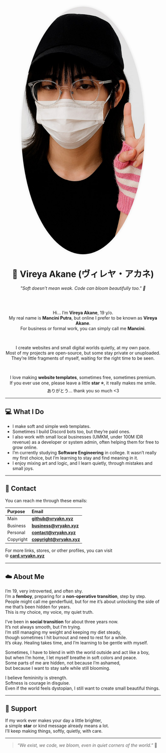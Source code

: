 <div align="center">
  <img src="https://github.com/manciniputra28/manciniputra28/blob/main/pfp.jpg?raw=true" width="400" height="800" style="border-radius: 50%; object-fit: cover; box-shadow: 0 0 10px rgba(0,0,0,0.1);" alt="Vireya Akane Profile Picture">
  
  <h1>🌷 Vireya Akane (ヴィレヤ・アカネ)</h1>
  <em>"Soft doesn’t mean weak. Code can bloom beautifully too." 🌸</em>

  <br><br>

  Hi... I’m <b>Vireya Akane</b>, 19 y/o.  
  My real name is <b>Mancini Putra</b>, but online I prefer to be known as <b>Vireya Akane</b>.  
  For business or formal work, you can simply call me <b>Mancini</b>.  

  <br>

  I create websites and small digital worlds quietly, at my own pace.  
  Most of my projects are open-source, but some stay private or unuploaded.  
  They’re little fragments of myself, waiting for the right time to be seen.  

  <br>

  I love making <b>website templates</b>, sometimes free, sometimes premium.  
  If you ever use one, please leave a little <b>star ⭐</b>, it really makes me smile.  
  ありがとう... thank you so much <3
</div>

---

## 💻 What I Do
- I make soft and simple web templates.  
- Sometimes I build Discord bots too, but they’re paid ones.  
- I also work with small local businesses (UMKM, under 100M IDR revenue) as a developer or system admin, often helping them for free to grow online.  
- I’m currently studying **Software Engineering** in college. It wasn’t really my first choice, but I’m learning to stay and find meaning in it.  
- I enjoy mixing art and logic, and I learn quietly, through mistakes and small joys.  

---

## 💌 Contact
You can reach me through these emails:

| Purpose | Email |
|:--|:--|
| Main | **github@vryakn.xyz** |
| Business | **business@vryakn.xyz** |
| Personal | **contact@vryakn.xyz** |
| Copyright | **copyright@vryakn.xyz** |

For more links, stores, or other profiles, you can visit  
🌐 [**card.vryakn.xyz**](https://card.vryakn.xyz)

---

## ☁️ About Me
I’m 19, very introverted, and often shy.  
I’m a **femboy**, preparing for a **non-operative transition**, step by step.  
People might call me genderfluid, but for me it’s about unlocking the side of me that’s been hidden for years.  
This is my choice, my voice, my quiet truth.  

I’ve been in **social transition** for about three years now.  
It’s not always smooth, but I’m trying.  
I’m still managing my weight and keeping my diet steady,  
though sometimes I hit burnout and need to rest for a while.  
It’s okay. Healing takes time, and I’m learning to be gentle with myself.  

Sometimes, I have to blend in with the world outside and act like a boy,  
but when I’m home, I let myself breathe in soft colors and peace.  
Some parts of me are hidden, not because I’m ashamed,  
but because I want to stay safe while still blooming.  

I believe femininity is strength.  
Softness is courage in disguise.  
Even if the world feels dystopian, I still want to create small beautiful things.  

---

## 💖 Support
If my work ever makes your day a little brighter,  
a simple **star** or kind message already means a lot.  
I’ll keep making things, softly, quietly, with care.  

---

> *“We exist, we code, we bloom, even in quiet corners of the world.”* 🌸
